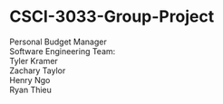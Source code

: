 # CSCI-3033-Group-Project
Personal Budget Manager <br />
Software Engineering Team: <br />
Tyler Kramer <br />
Zachary Taylor <br />
Henry Ngo <br />
Ryan Thieu <br />